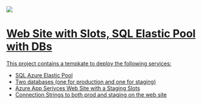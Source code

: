 <a href="https://portal.azure.com/#create/Microsoft.Template/uri/https%3A%2F%2Fraw.githubusercontent.com%2Frikhepworth%2FResourceTemplates%2Fmaster%2FWebSlotsSqlPools%2FWebSlotsSqlPools%2Fazuredeploy.json" target="_blank">
    <img src="http://azuredeploy.net/deploybutton.png"/>

# Web Site with Slots, SQL Elastic Pool with DBs #
This project contains a tempkate to deploy the following services:
* SQL Azure Elastic Pool
* Two databases (one for production and one for staging)
* Azure App Serivces Web Site with a Staging Slots
* Connection Strings to both prod and staging on the web site
